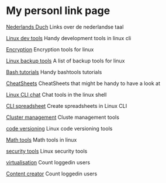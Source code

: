 # My personl link page
[Nederlands Duch](https://github.com/Benjamin-Italiaander/peronal-links/wiki/eronal-links.wiki/Dutch-‐-Nederlands.md) Links over de nederlandse taal 

[Linux dev tools](https://github.com/Benjamin-Italiaander/peronal-links/wiki/eronal-links.wiki/Linux-‐-CLI-developement-tools.md) Handy development tools in linux cli 

[Encryption](https://github.com/Benjamin-Italiaander/peronal-links/wiki/eronal-links.wiki/Linux-‐-Encrypt-files-and-store-passwords.md) Encryption tools for linux 

[Linux backup tools](https://github.com/Benjamin-Italiaander/peronal-links/wiki/eronal-links.wiki/Linux-‐-backup-tools.md) A list of backup tools for linux 

[Bash tutorials](https://github.com/Benjamin-Italiaander/peronal-links/wiki/eronal-links.wiki/Linux-‐-bash-tutorials-i-found-handy-and-clear.md) Handy bashtools tutorials 

[CheatSheets](https://github.com/Benjamin-Italiaander/peronal-links/wiki/eronal-links.wiki/Linux-‐-cheatsheets.md) CheatSheets that might be handy to have a look at 

[Linux CLI chat](https://github.com/Benjamin-Italiaander/peronal-links/wiki/eronal-links.wiki/Linux-‐-cli-chat-tools.md) Chat tools in the linux shell 

[CLI spreadsheet](https://github.com/Benjamin-Italiaander/peronal-links/wiki/eronal-links.wiki/Linux-‐-cli-spreadsheet.md) Create spreadsheets in Linux CLI 

[Cluster management](https://github.com/Benjamin-Italiaander/peronal-links/wiki/eronal-links.wiki/Linux-‐-cluster-management.md) Cluste management tools 

[code versioning](https://github.com/Benjamin-Italiaander/peronal-links/wiki/eronal-links.wiki/Linux-‐-code-version-control.md) Linux code versioning tools 

[Math tools](https://github.com/Benjamin-Italiaander/peronal-links/wiki/eronal-links.wiki/Linux-‐-math-tools.md) Math tools in linux 

[security tools](https://github.com/Benjamin-Italiaander/peronal-links/wiki/eronal-links.wiki/Linux-‐-server-security-tools.md) Linux security tools 

[virtualisation](https://github.com/Benjamin-Italiaander/peronal-links/wiki/eronal-links.wiki/Linux-‐-server-virtualization-tools.md) Count loggedin users 

[Content creator](https://github.com/Benjamin-Italiaander/peronal-links/wiki/eronal-links.wiki/Linux-‐-website-builders.md) Count loggedin users 


